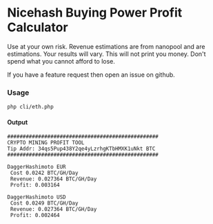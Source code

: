 # Nicehash Buying Power Profit Calculator

Use at your own risk. Revenue estimations are from nanopool and are estimations. Your results will vary.
This will not print you money. Don't spend what you cannot afford to lose.

If you have a feature request then open an issue on github.


### Usage

`php cli/eth.php`

#### Output

```
#################################################
CRYPTO MINING PROFIT TOOL
Tip Addr: 34qs5Pup438Y2qe4yLzrhgKTbHMXK1uNkt BTC
#################################################

DaggerHashimoto EUR
 Cost 0.0242 BTC/GH/Day
 Revenue: 0.027364 BTC/GH/Day
 Profit: 0.003164

DaggerHashimoto USD
 Cost 0.0249 BTC/GH/Day
 Revenue: 0.027364 BTC/GH/Day
 Profit: 0.002464
```